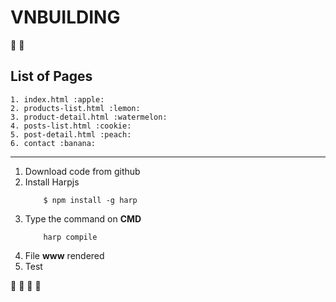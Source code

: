 # VNBUILDING
:rocket: :rocket:
## List of Pages
    1. index.html :apple:
    2. products-list.html :lemon:
    3. product-detail.html :watermelon:
    4. posts-list.html :cookie:
    5. post-detail.html :peach:
    6. contact :banana:
----------------------------------------


1. Download code from github
2. Install Harpjs
    ```
        $ npm install -g harp
    ```
3. Type the command on **CMD**
    ```
        harp compile
    ```
4. File **www** rendered
5. Test


:taxi: :taxi: :taxi: :taxi: